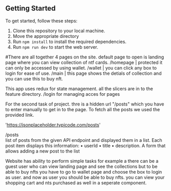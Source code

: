 ## Getting Started

To get started, follow these steps:

1. Clone this repository to your local machine.
2. Move the appropriate directory
3. Run `npm install` to install the required dependencies.
4. Run `npm run dev` to start the web server. 

#There are all together 4 pages on the site. 
default page to open is landing page where you can view collection of ntf cards. 
/homepage | protected it can only be accessed by using wallet. 
/wallet   | you can click any box to login for ease of use.
/main     | this page shows the detials of collection and you can use this to buy nft.


This app uses redux for state management. all the slicers are in to the feature directory. 
/login
for managing acces for pages 


For the second task of project. thre is a hidden url "/posts" which you have to enter manually to get in to the page. 
To fetch all the posts we used the provided link.

'https://jsonplaceholder.typicode.com/posts'

/posts   
list of posts from the given API endpoint and displayed them in a list. Each post item displays this information:
• userId
• title
• description.
A form that allows adding a new post to the list


Website has ability to perform simple tasks for example a there can be a guest user who can view landing page and see the collections but to be able to 
buy nfts you have to go to wallet page and choose the box to login as user. and now as user you should be able to buy nfts. 
you can view your shopping cart and nts purchased as well in a seperate component. 









